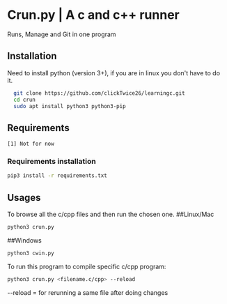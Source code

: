 
# Crun.py | A c and c++ runner
Runs, Manage and Git in one program





## Installation

Need to install python (version 3+), if you are in linux you don't have to do it.
```bash
  git clone https://github.com/clickTwice26/learningc.git
  cd crun
  sudo apt install python3 python3-pip  
```


    
## Requirements
    [1] Not for now
### Requirements installation
```bash
pip3 install -r requirements.txt
```

## Usages
To browse all the c/cpp files and then run the chosen one.
##Linux/Mac
```bash
python3 crun.py
```
##Windows
```bash
python3 cwin.py
```

To run this program to compile specific c/cpp program:
```bash
python3 crun.py <filename.c/cpp> --reload
```

--reload = for rerunning a same file after doing changes

